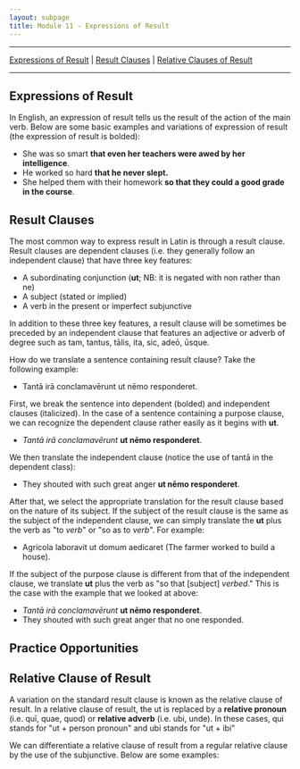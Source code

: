 ```yaml
---
layout: subpage
title: Module 11 - Expressions of Result
---
```


***

[Expressions of Result](#expressions-of-purpose) \| [Result Clauses](#purpose-clauses) \| [Relative Clauses of Result](#relative-clauses-of-purpose)

***
## Expressions of Result

In English, an expression of result tells us the result of the action of the main verb. Below are some basic examples and variations of expression of result (the expression of result is bolded):

- She was so smart **that even her teachers were awed by her intelligence**.
- He worked so hard **that he never slept.**
- She helped them with their homework **so that they could a good grade in the course**.

## Result Clauses

The most common way to express result in Latin is through a result clause. Result clauses are dependent clauses (i.e. they generally follow an independent clause) that have three key features:

- A subordinating conjunction (**ut**; NB: it is negated with non rather than ne)
- A subject (stated or implied)
- A verb in the present or imperfect subjunctive

In addition to these three key features, a result clause will be sometimes be preceded by an independent clause that features an adjective or adverb of degree such as tam, tantus, tālis, ita, sic, adeō, ūsque.

How do we translate a sentence containing result clause? Take the following example:

- Tantā irā conclamavērunt ut nēmo responderet.

First, we break the sentence into dependent (bolded) and independent clauses (italicized). In the case of a sentence containing a purpose clause, we can recognize the dependent clause rather easily as it begins with **ut**.

- *Tantā irā conclamavērunt* **ut nēmo responderet**.

We then translate the independent clause (notice the use of tantā in the dependent class):

- They shouted with such great anger **ut nēmo responderet**.

After that, we select the appropriate translation for the result clause based on the nature of its subject. If the subject of the result clause is the same as the subject of the independent clause, we can simply translate the **ut** plus the verb as "to *verb*" or "so as to *verb*". For example:

- Agricola laboravit ut domum aedicaret (The farmer worked to build a house).

If the subject of the purpose clause is different from that of the independent clause, we translate **ut** plus the verb as "so that [subject] *verbed*." This is the case with the example that we looked at above:

- *Tantā irā conclamavērunt* **ut nēmo responderet**.
- They shouted with such great anger that no one responded.

## Practice Opportunities

## Relative Clause of Result

A variation on the standard result clause is known as the relative clause of result. In a relative clause of result, the ut is replaced by a **relative pronoun** (i.e. quī, quae, quod) or **relative adverb** (i.e. ubi, unde). In these cases, qui stands for "ut + person pronoun" and ubi stands for "ut + ibi"

We can differentiate a relative clause of result from a regular relative clause by the use of the subjunctive. Below are some examples:
